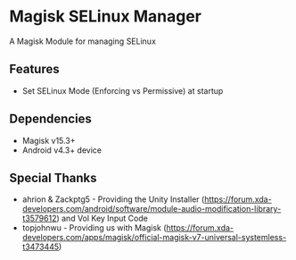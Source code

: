 # Magisk SELinux Manager
A Magisk Module for managing SELinux

## Features
  * Set SELinux Mode (Enforcing vs Permissive) at startup

## Dependencies
  * Magisk v15.3+
  * Android v4.3+ device

## Special Thanks
  * ahrion & Zackptg5 - Providing the Unity Installer (https://forum.xda-developers.com/android/software/module-audio-modification-library-t3579612) and Vol Key Input Code
  * topjohnwu - Providing us with Magisk (https://forum.xda-developers.com/apps/magisk/official-magisk-v7-universal-systemless-t3473445)
